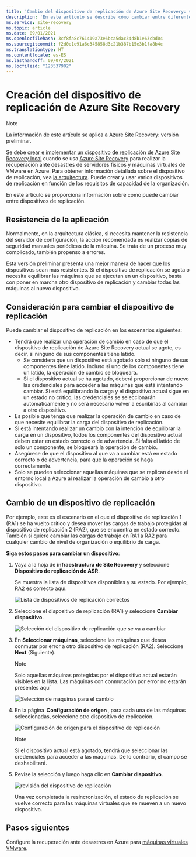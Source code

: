 ```yaml
---
title: 'Cambio del dispositivo de replicación de Azure Site Recovery: versión preliminar'
description: 'En este artículo se describe cómo cambiar entre diferentes dispositivos de replicación mientras se replican máquinas virtuales de VMware para Azure en Azure Site Recovery: versión preliminar'
ms.service: site-recovery
ms.topic: article
ms.date: 09/01/2021
ms.openlocfilehash: 3cf8fa8c761419a73e6bca5dac34d8b1e63cbd04
ms.sourcegitcommit: f2d0e1e91a6c345858d3c21b387b15e3b1fa8b4c
ms.translationtype: HT
ms.contentlocale: es-ES
ms.lasthandoff: 09/07/2021
ms.locfileid: "123537902"
---
```

# <a name="switch-azure-site-recovery-replication-appliance"></a>Creación del dispositivo de replicación de Azure Site Recovery

>[!NOTE]
> La información de este artículo se aplica a Azure Site Recovery: versión preliminar.

Se debe [crear e implementar un dispositivo de replicación de Azure Site Recovery local](deploy-vmware-azure-replication-appliance-preview.md) cuando se usa [Azure Site Recovery](site-recovery-overview.md) para realizar la recuperación ante desastres de servidores físicos y máquinas virtuales de VMware en Azure. Para obtener información detallada sobre el dispositivo de replicación, vea [la arquitectura](vmware-azure-architecture-preview.md). Puede crear y usar varios dispositivos de replicación en función de los requisitos de capacidad de la organización.

En este artículo se proporciona información sobre cómo puede cambiar entre dispositivos de replicación.

## <a name="application-resilience"></a>Resistencia de la aplicación

Normalmente, en la arquitectura clásica, si necesita mantener la resistencia del servidor de configuración, la acción recomendada es realizar copias de seguridad manuales periódicas de la máquina. Se trata de un proceso muy complicado, también propenso a errores.  

Esta versión preliminar presenta una mejor manera de hacer que los dispositivos sean más resistentes. Si el dispositivo de replicación se agota o necesita equilibrar las máquinas que se ejecutan en un dispositivo, basta con poner en marcha otro dispositivo de replicación y cambiar todas las máquinas al nuevo dispositivo.


## <a name="consideration-for-switching-replication-appliance"></a>Consideración para cambiar el dispositivo de replicación

Puede cambiar el dispositivo de replicación en los escenarios siguientes:

- Tendrá que realizar una operación de cambio en caso de que el dispositivo de replicación de Azure Site Recovery actual se agote, es decir, si ninguno de sus componentes tiene latido.
  - Se considera que un dispositivo está agotado solo si ninguno de sus componentes tiene latido. Incluso si uno de los componentes tiene un latido, la operación de cambio se bloqueará.
  - Si el dispositivo actual se ha agotado, deberá proporcionar de nuevo las credenciales para acceder a las máquinas que está intentando cambiar. Si está equilibrando la carga y el dispositivo actual sigue en un estado no crítico, las credenciales se seleccionarán automáticamente y no será necesario volver a escribirlas al cambiar a otro dispositivo.
- Es posible que tenga que realizar la operación de cambio en caso de que necesite equilibrar la carga del dispositivo de replicación.
- Si está intentando realizar un cambio con la intención de equilibrar la carga en un dispositivo, todos los componentes del dispositivo actual deben estar en estado correcto o de advertencia. Si falta el latido de solo un componente, se bloqueará la operación de cambio.
-  Asegúrese de que el dispositivo al que va a cambiar está en estado correcto o de advertencia, para que la operación se haga correctamente.
-  Solo se pueden seleccionar aquellas máquinas que se replican desde el entorno local a Azure al realizar la operación de cambio a otro dispositivo.  


## <a name="switch-a-replication-appliance"></a>Cambio de un dispositivo de replicación

Por ejemplo, este es el escenario en el que el dispositivo de replicación 1 (RA1) se ha vuelto crítico y desea mover las cargas de trabajo protegidas al dispositivo de replicación 2 (RA2), que se encuentra en estado correcto. También si quiere cambiar las cargas de trabajo en RA1 a RA2 para cualquier cambio de nivel de organización o equilibrio de carga.

**Siga estos pasos para cambiar un dispositivo**:

1. Vaya a la hoja de **infraestructura de Site Recovery** y seleccione **Dispositivo de replicación de ASR**.

   Se muestra la lista de dispositivos disponibles y su estado. Por ejemplo, RA2 es correcto aquí.

   ![Lista de dispositivos de replicación correctos](./media/switch-replication-appliance-preview/appliance-health.png)

2. Seleccione el dispositivo de replicación (RA1) y seleccione **Cambiar dispositivo**.

   ![Selección del dispositivo de replicación que se va a cambiar](./media/switch-replication-appliance-preview/select-switch-appliance.png)


3. En **Seleccionar máquinas**, seleccione las máquinas que desea conmutar por error a otro dispositivo de replicación (RA2). Seleccione **Next** (Siguiente).

   >[!NOTE]
   > Solo aquellas máquinas protegidas por el dispositivo actual estarán visibles en la lista. Las máquinas con conmutación por error no estarán presentes aquí  

    ![Selección de máquinas para el cambio](./media/switch-replication-appliance-preview/select-machines.png)

4. En la página  **Configuración de origen** , para cada una de las máquinas seleccionadas, seleccione otro dispositivo de replicación.

   ![Configuración de origen para el dispositivo de replicación](./media/switch-replication-appliance-preview/source-settings.png)

   >[!NOTE]
   > Si el dispositivo actual está agotado, tendrá que seleccionar las credenciales para acceder a las máquinas. De lo contrario, el campo se deshabilitará.

5. Revise la selección y luego haga clic en **Cambiar dispositivo**.

   ![revisión del dispositivo de replicación](./media/switch-replication-appliance-preview/review-switch-appliance.png)

   Una vez completada la resincronización, el estado de replicación se vuelve correcto para las máquinas virtuales que se mueven a un nuevo dispositivo.

## <a name="next-steps"></a>Pasos siguientes
Configure la recuperación ante desastres en Azure para [máquinas virtuales VMware](vmware-azure-set-up-replication-tutorial-preview.md).
